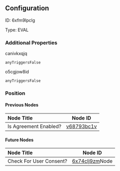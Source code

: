 # 
## Configuration
ID:  6xfm9lpclg

Type: EVAL 







### Additional Properties
canivkxqjq
```string 
anyTriggersFalse
```


o5cgjow8id
```string 
anyTriggersFalse
```





### Position

#### Previous Nodes
| Node Title | Node ID |
| :------------- | ------------ |
| Is Agreement Enabled? | [v68793bc1v](./v68793bc1v.md) | 
 
 #### Future Nodes
| Node Title | Node ID |
| :------------- | ------------ |
| Check For User Consent? |[6x74clj9zm](./6x74clj9zm.md)Node |[canivkxqjq](./canivkxqjq.md) | 